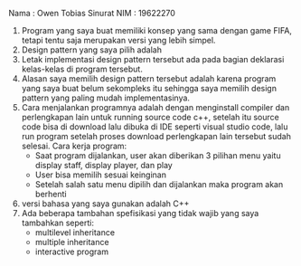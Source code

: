 Nama    : Owen Tobias Sinurat
NIM     : 19622270


1. Program yang saya buat memiliki konsep yang sama dengan game FIFA, tetapi tentu saja merupakan versi yang lebih simpel.
2. Design pattern yang saya pilih adalah
3. Letak implementasi design pattern tersebut ada pada bagian deklarasi kelas-kelas di program tersebut.
4. Alasan saya memilih design pattern tersebut adalah karena program yang saya buat belum sekompleks itu sehingga saya memilih design pattern yang paling mudah implementasinya.
5. Cara menjalankan programnya adalah dengan menginstall compiler dan perlengkapan lain untuk running source code c++, setelah itu source code bisa di download lalu dibuka di IDE seperti visual studio code, lalu run program setelah proses download perlengkapan lain tersebut sudah selesai.
Cara kerja program:
    - Saat program dijalankan, user akan diberikan 3 pilihan menu yaitu display staff, display player, dan play
    - User bisa memilih sesuai keinginan
    - Setelah salah satu menu dipilih dan dijalankan maka program akan berhenti
6. versi bahasa yang saya gunakan adalah C++
7. Ada beberapa tambahan spefisikasi yang tidak wajib yang saya tambahkan seperti:
    - multilevel inheritance
    - multiple inheritance
    - interactive program